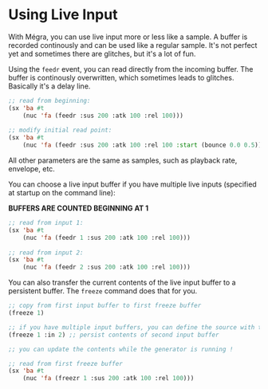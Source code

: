 # Using Live Input

With Mégra, you can use live input more or less like a sample. A buffer is recorded continously and can be used
like a regular sample. It's not perfect yet and sometimes there are glitches, but it's a lot of fun.

Using the `feedr` event, you can read directly from the incoming buffer. The buffer is continously overwritten,
which sometimes leads to glitches. Basically it's a delay line.

```lisp
;; read from beginning:
(sx 'ba #t
	(nuc 'fa (feedr :sus 200 :atk 100 :rel 100)))
	
;; modify initial read point:
(sx 'ba #t
	(nuc 'fa (feedr :sus 200 :atk 100 :rel 100 :start (bounce 0.0 0.5))))
```

All other parameters are the same as samples, such as playback rate, envelope, etc.

You can choose a live input buffer if you have multiple live inputs (specified at startup on the command line):

**BUFFERS ARE COUNTED BEGINNING AT 1**

```lisp
;; read from input 1:
(sx 'ba #t
	(nuc 'fa (feedr 1 :sus 200 :atk 100 :rel 100)))
	
;; read from input 2:
(sx 'ba #t
	(nuc 'fa (feedr 2 :sus 200 :atk 100 :rel 100)))
```

You can also transfer the current contents of the live input buffer to a persistent buffer. The `freeze` command does that for you.

```lisp
;; copy from first input buffer to first freeze buffer
(freeze 1)

;; if you have multiple input buffers, you can define the source with the :in argument
(freeze 1 :in 2) ;; persist contents of second input buffer

;; you can update the contents while the generator is running !

;; read from first freeze buffer
(sx 'ba #t
	(nuc 'fa (freezr 1 :sus 200 :atk 100 :rel 100)))
```
